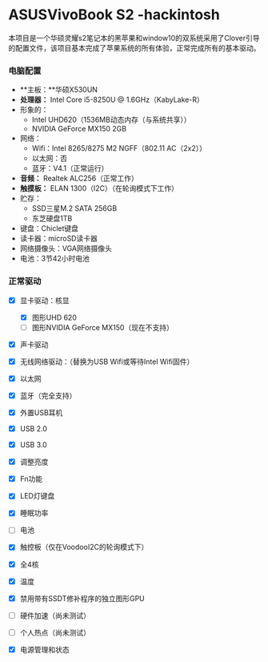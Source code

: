 # ASUSVivoBook S2 -hackintosh

本项目是一个华硕灵耀s2笔记本的黑苹果和window10的双系统采用了Clover引导的配置文件，该项目基本完成了苹果系统的所有体验，正常完成所有的基本驱动。

### 电脑配置

- **主板：**华硕X530UN
- **处理器：** Intel Core i5-8250U @ 1.6GHz（KabyLake-R）
- 形象的：
	- Intel UHD620（1536MB动态内存（与系统共享））
	- NVIDIA GeForce MX150 2GB
- 网络：
	- Wifi：Intel 8265/8275 M2 NGFF（802.11 AC（2x2））
	- 以太网：否
	- 蓝牙：V4.1（正常运行）
- **音频：** Realtek ALC256（正常工作）
- **触摸板：** ELAN 1300（I2C）（在轮询模式下工作）
- 贮存：
	- SSD三星M.2 SATA 256GB
	- 东芝硬盘1TB
- 键盘：Chiclet键盘
- 读卡器：microSD读卡器
- 网络摄像头：VGA网络摄像头
- 电池：3节42小时电池

### 正常驱动

- [x] 显卡驱动：核显

	- [x] 图形UHD 620
	- [ ]  图形NVIDIA GeForce MX150（现在不支持）

- [x] 声卡驱动

- [x] 无线网络驱动：（替换为USB Wifi或等待Intel Wifi固件）

- [x] 以太网

- [x]  蓝牙（完全支持）

- [x]  外置USB耳机

- [x] USB 2.0

- [x]  USB 3.0

- [x]  调整亮度

- [x]  Fn功能

- [x]  LED灯键盘

- [x] 睡眠功率

- [ ]  电池

- [x]  触控板（仅在VoodooI2C的轮询模式下）

- [x]  全4核

- [x]  温度

- [x]  禁用带有SSDT修补程序的独立图形GPU

- [ ]  硬件加速（尚未测试）

- [ ]  个人热点（尚未测试）

- [x]  电源管理和状态

	

